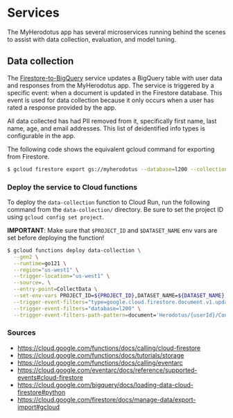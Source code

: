 # Services

The MyHerodotus app has several microservices running behind the scenes to assist
with data collection, evaluation, and model tuning.

## Data collection

The [Firestore-to-BigQuery](../services/data-collection/) service updates a
BigQuery table with user data and responses from the MyHerodotus app. The service
is triggered by a specific event: when a document is updated in the Firestore database.
This event is used for data collection because it only occurs when a user has rated
a response provided by the app.

All data collected has had PII removed from it, specifically first name, last name,
age, and email addresses. This list of deidentified info types is configurable in
the app.

The following code shows the equivalent gcloud command for exporting from Firestore.

```sh
$ gcloud firestore export gs://myherodotus --database=l200 --collection-ids=HerodotusDev,Conversations
```

### Deploy the service to Cloud functions

To deploy the `data-collection` function to Cloud Run, run the following command from the
`data-collection/` directory. Be sure to set the project ID using `gcloud config set project`.

**IMPORTANT**: Make sure that `$PROJECT_ID` and `$DATASET_NAME` env vars are set before deploying
the function!

```sh
$ gcloud functions deploy data-collection \
  --gen2 \
  --runtime=go121 \
  --region="us-west1" \
  --trigger-location="us-west1" \
  --source=. \
  --entry-point=CollectData \
  --set-env-vars PROJECT_ID=${PROJECT_ID},DATASET_NAME=${DATASET_NAME},BUILD_VER=Herodotus \
  --trigger-event-filters="type=google.cloud.firestore.document.v1.updated" \
  --trigger-event-filters="database=l200" \
  --trigger-event-filters-path-pattern=document='Herodotus/{userId}/Conversations/{conversationId}'
```

### Sources

+ https://cloud.google.com/functions/docs/calling/cloud-firestore
+ https://cloud.google.com/functions/docs/tutorials/storage
+ https://cloud.google.com/functions/docs/calling/eventarc
+ https://cloud.google.com/eventarc/docs/reference/supported-events#cloud-firestore
+ https://cloud.google.com/bigquery/docs/loading-data-cloud-firestore#python
+ https://cloud.google.com/firestore/docs/manage-data/export-import#gcloud

